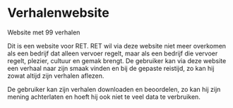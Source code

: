 # Verhalenwebsite
Website met 99 verhalen

Dit is een website voor RET.
RET wil via deze website niet meer overkomen als een bedrijf dat alleen vervoer regelt, maar als een bedrijf die vervoer regelt, plezier, cultuur en gemak brengt. De gebruiker kan via deze website een verhaal naar zijn smaak vinden en bij de 
gepaste reistijd, zo kan hij zowat altijd zijn verhalen aflezen.

De gebruiker kan zijn verhalen downloaden en beoordelen, zo kan hij zijn mening achterlaten en hoeft hij ook niet te veel data
te verbruiken.
